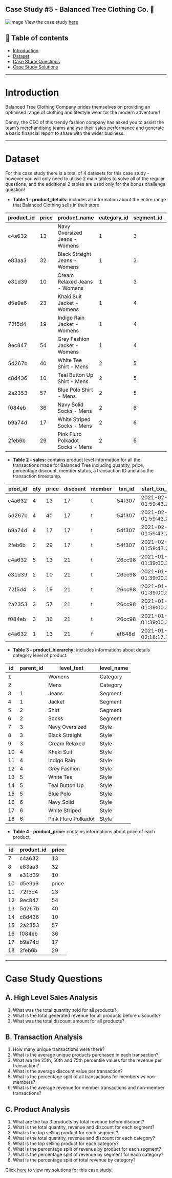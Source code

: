 Case Study #5 - Balanced Tree Clothing Co. 🌳
----------------------------------------------------------------
![image](https://github.com/user-attachments/assets/195fabe3-dacf-45a6-9bdf-94dcf3dc809b)
View the case study [here](https://8weeksqlchallenge.com/case-study-7/)

**📝 Table of contents**
-------------------------------------------------------------------
- [Introduction](https://github.com/pngoctu012/DATA-ANALYST-PORTFOLIO/tree/main/SQL%20Project/Case%20Study%20%235%20-%20Balanced%20Tree%20Clothing%20Co.#introduction)
- [Dataset](https://github.com/pngoctu012/DATA-ANALYST-PORTFOLIO/tree/main/SQL%20Project/Case%20Study%20%235%20-%20Balanced%20Tree%20Clothing%20Co.#dataset)
- [Case Study Questions](https://github.com/pngoctu012/DATA-ANALYST-PORTFOLIO/tree/main/SQL%20Project/Case%20Study%20%235%20-%20Balanced%20Tree%20Clothing%20Co.#case-study-questions)
- [Case Study Solutions](https://github.com/pngoctu012/DATA-ANALYST-PORTFOLIO/blob/main/SQL%20Project/Case%20Study%20%235%20-%20Balanced%20Tree%20Clothing%20Co./Balanced%20Tree%20Clothing%20Co)

--------------------------------------------------------------------
# Introduction
Balanced Tree Clothing Company prides themselves on providing an optimised range of clothing and lifestyle wear for the modern adventurer!

Danny, the CEO of this trendy fashion company has asked you to assist the team’s merchandising teams analyse their sales performance and generate a basic financial report to share with the wider business.

-------------------------------------------------------------------
# Dataset
For this case study there is a total of 4 datasets for this case study - however you will only need to utilise 2 main tables to solve all of the regular questions, and the additional 2 tables are used only for the bonus challenge question!

- **Table 1 - product_details:** includes all information about the entire range that Balanced Clothing sells in their store.

|product_id|price|product_name|category_id|segment_id|style_id|category_name|segment_name|style_name|
|----------|-----|------------|-----------|----------|--------|-------------|------------|-----------|
|c4a632|13|Navy Oversized Jeans - Womens|1|3|7|Womens|Jeans|Navy Oversized|
|e83aa3|32|Black Straight Jeans - Womens|1|3|8|Womens|Jeans|Black Straight|
|e31d39|10|Cream Relaxed Jeans - Womens|1|3|9|Womens|Jeans|Cream Relaxed|
|d5e9a6|23|Khaki Suit Jacket - Womens|1|4|10|Womens|Jacket|Khaki Suit|
|72f5d4|19|Indigo Rain Jacket - Womens|1|4|11|Womens|Jacket|Indigo Rain|
|9ec847|54|Grey Fashion Jacket - Womens|1|4|12|Womens|Jacket|Grey Fashion|
|5d267b|40|White Tee Shirt - Mens|2|5|13|Mens|Shirt|White Tee|
|c8d436|10|Teal Button Up Shirt - Mens|2|5|14|Mens|Shirt|Teal Button Up|
|2a2353|57|Blue Polo Shirt - Mens|2|5|15|Mens|Shirt|Blue Polo|
|f084eb|36|Navy Solid Socks - Mens|2|6|16|Mens|Socks|Navy Solid|
|b9a74d|17|White Striped Socks - Mens|2|6|17|Mens|Socks|White Striped|
|2feb6b|29|Pink Fluro Polkadot Socks - Mens|2|6|18|Mens|Socks|Pink Fluro Polkadot|

- **Table 2 - sales:** contains product level information for all the transactions made for Balanced Tree including quantity, price, percentage discount, member status, a transaction ID and also the transaction timestamp.

|prod_id|qty|price|discount|member|txn_id|start_txn_time|
|-------|---|-----|--------|------|------|--------------|
|c4a632|4|13|17|t|54f307|2021-02-13 01:59:43.296|
|5d267b|4|40|17|t|54f307|2021-02-13 01:59:43.296|
|b9a74d|4|17|17|t|54f307|2021-02-13 01:59:43.296|
|2feb6b|2|29|17|t|54f307|2021-02-13 01:59:43.296|
|c4a632|5|13|21|t|26cc98|2021-01-19 01:39:00.3456|
|e31d39|2|10|21|t|26cc98|2021-01-19 01:39:00.3456|
|72f5d4|3|19|21|t|26cc98|2021-01-19 01:39:00.3456|
|2a2353|3|57|21|t|26cc98|2021-01-19 01:39:00.3456|
|f084eb|3|36|21|t|26cc98|2021-01-19 01:39:00.3456|
|c4a632|1|13|21|f|ef648d|2021-01-27 02:18:17.1648|

- **Table 3 - product_hierarchy:** includes informations about details category level of product.

|id|parent_id|level_text|level_name|
|--|---------|----------|----------|
|1| |Womens|Category|
|2| |Mens|Category|
|3|1|Jeans|Segment|
|4|1|Jacket|Segment|
|5|2|Shirt|Segment|
|6|2|Socks|Segment|
|7|3|Navy Oversized|Style|
|8|3|Black Straight|Style|
|9|3|Cream Relaxed|Style|
|10|4|Khaki Suit|Style|
|11|4|Indigo Rain|Style|
|12|4|Grey Fashion|Style|
|13|5|White Tee|Style|
|14|5|Teal Button Up|Style|
|15|5|Blue Polo|Style|
|16|6|Navy Solid|Style|
|17|6|White Striped|Style|
|18|6|Pink Fluro Polkadot|Style|

- **Table 4 - product_price:** contains informations about price of each product.

|id|product_id|price|
|--|----------|-----|
|7|c4a632|13|
|8|e83aa3|32|
|9|e31d39|10|
|10|d5e9a6|price|
|11|72f5d4|23|
|12|9ec847|54|
|13|5d267b|40|
|14|c8d436|10|
|15|2a2353|57|
|16|f084eb|36|
|17|b9a74d|17|
|18|2feb6b|29|

--------------------------------------------------------------
# Case Study Questions
## A. High Level Sales Analysis
1. What was the total quantity sold for all products?
2. What is the total generated revenue for all products before discounts?
3. What was the total discount amount for all products?

## B. Transaction Analysis
1. How many unique transactions were there?
2. What is the average unique products purchased in each transaction?
3. What are the 25th, 50th and 75th percentile values for the revenue per transaction?
4. What is the average discount value per transaction?
5. What is the percentage split of all transactions for members vs non-members?
6. What is the average revenue for member transactions and non-member transactions?

## C. Product Analysis
1. What are the top 3 products by total revenue before discount?
2. What is the total quantity, revenue and discount for each segment?
3. What is the top selling product for each segment?
4. What is the total quantity, revenue and discount for each category?
5. What is the top selling product for each category?
6. What is the percentage split of revenue by product for each segment?
7. What is the percentage split of revenue by segment for each category?
8. What is the percentage split of total revenue by category?

Click [here](https://github.com/pngoctu012/DATA-ANALYST-PORTFOLIO/blob/main/SQL%20Project/Case%20Study%20%235%20-%20Balanced%20Tree%20Clothing%20Co./Balanced%20Tree%20Clothing%20Co) to view my solutions for this case study!
